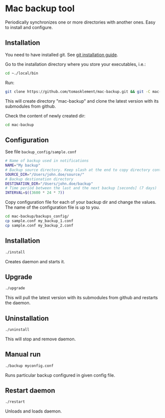 # Mac backup tool

Periodically synchronizes one or more directories with another ones. Easy to install and configure.

## Installation
You need to have installed git. See [git installation guide](https://github.com/git-guides/install-git#install-git-on-mac).

Go to the installation directory where you store your executables, i.e.:
```bash
cd ~./local/bin
```
Run:
```bash
git clone https://github.com/tomasklement/mac-backup.git && git -C mac-backup submodule update --init --recursive
```
This will create directory "mac-backup" and clone the latest version with its submodules from github.

Check the content of newly created dir:
```bash
cd mac-backup
```

## Configuration
See file `backup_config/sample.conf`

```bash
# Name of backup used in notifications
NAME="My backup"
# Backup source directory. Keep slash at the end to copy directory content
SOURCE_DIR="/Users/john.doe/source/"
# Backup destionation directory
DESTINATION_DIR="/Users/john.doe/backup"
# Time period between the last and the next backup [seconds] (7 days)
INTERVAL=$((3600 * 24 * 7))
```
Copy configuration file for each of your backup dir and change the values. The name of the configuration file is up to you.
```bash
cd mac-backup/backups_config/
cp sample.conf my_backup_1.conf
cp sample.conf my_backup_2.conf
```

## Installation
```bash
./install
```
Creates daemon and starts it.

## Upgrade
```bash
./upgrade
```
This will pull the latest version with its submodules from github and restarts the daemon.

## Uninstallation
```bash
./uninstall
```
This will stop and remove daemon.

## Manual run
```bash
./backup myconfig.conf
```
Runs particular backup configured in given config file.
## Restart daemon
```bash
./restart
```
Unloads and loads daemon.